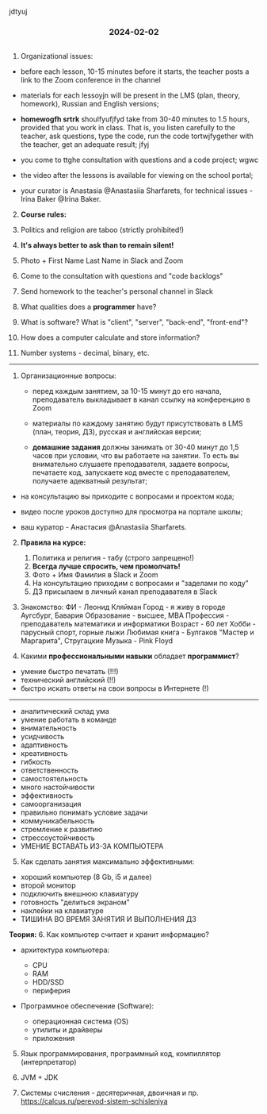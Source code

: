 jdtyuj<h3 style="text-align: center; padding-bottom: 14px">2024-02-02</h3>

1. Organizational issues:

- before each lesson, 10-15 minutes before it starts, the teacher posts a link to the Zoom conference in the channel

- materials for each lessoyjn will be present in the LMS (plan, theory, homework), Russian and English versions;

- **homewogfh srtrk** shoulfyufjfyd take from 30-40 minutes to 1.5 hours, provided that you work in class.
  That is, you listen carefully to the teacher, ask questions, type the code,
  run the code tortwjfygether with the teacher, get an adequate result;
jfyj
- you come to ttghe consultation with questions and a code project;
wgwc
- the video after the lessons is available for viewing on the school portal;

- your curator is Anastasia @Anastasiia Sharfarets, for technical issues - Irina Baker @Irina Baker.

2. **Course rules:**
1. Politics and religion are taboo (strictly prohibited!)
2. **It's always better to ask than to remain silent!**
3. Photo + First Name Last Name in Slack and Zoom
4. Come to the consultation with questions and "code backlogs"
5. Send homework to the teacher's personal channel in Slack

3. What qualities does a **programmer** have?

4. What is software?
   What is "client", "server", "back-end", "front-end"?

5. How does a computer calculate and store information?

6. Number systems - decimal, binary, etc.

___

1. Организационные вопросы:

    - перед каждым занятием, за 10-15 минут до его начала, преподаватель выкладывает в канал ссылку на
      конференцию в Zoom

    - материалы по каждому занятию будут присутствовать в LMS (план, теория, ДЗ), русская и английская версии;

    - **домашние задания** должны занимать от 30-40 минут до 1,5 часов при условии, что вы работаете на занятии.
      То есть вы внимательно слушаете преподавателя, задаете вопросы, печатаете код,
      запускаете код вместе с преподавателем, получаете адекватный результат;

- на консультацию вы приходите с вопросами и проектом кода;

- видео после уроков доступно для просмотра на портале школы;

- ваш куратор - Анастасия @Anastasiia Sharfarets.

2. **Правила на курсе:**
    1. Политика и религия - табу (строго запрещено!)
    2. **Всегда лучше спросить, чем промолчать!**
    3. Фото + Имя Фамилия в Slack и Zoom
    4. На консультацию приходим с вопросами и "заделами по коду"
    5. ДЗ присылаем в личный канал преподавателя в Slack

3. Знакомство:
ФИ - Леонид Кляйман
Город - я живу в городе Аугсбург, Бавария
Образование - высшее, MBA
Профессия - преподаватель математики и информатики
Возраст - 60 лет
Хобби - парусный спорт, горные лыжи
Любимая книга - Булгаков "Мастер и Маргарита", Стругацкие
Музыка - Pink Floyd

4. Какими **профессиональными навыки** обладает **программист**?
- умение быстро печатать (!!!) 
- технический английский (!!)
- быстро искать ответы на свои вопросы в Интернете (!)
- -------------------------------------------------------
- аналитический склад ума
- умение работать в команде
- внимательность
- усидчивость
- адаптивность
- креативность
- гибкость
- ответственность
- самостоятельность 
- много настойчивости
- эффективность
- самоорганизация
- правильно понимать условие задачи
- коммуникабельность
- стремление к развитию
- стрессоустойчивость 
- УМЕНИЕ ВСТАВАТЬ ИЗ-ЗА КОМПЬЮТЕРА

5. Как сделать занятия максимально эффективными:
- хороший компьютер (8 Gb, i5 и далее)
- второй монитор
- подключить внешнюю клавиатуру
- готовность "делиться экраном"
- наклейки на клавиатуре
- ТИШИНА ВО ВРЕМЯ ЗАНЯТИЯ И ВЫПОЛНЕНИЯ ДЗ

**Теория:**
6. Как компьютер считает и хранит информацию?
- архитектура компьютера:
  - CPU 
  - RAM
  - HDD/SSD
  - периферия

- Программное обеcпечение (Software):
  - операционная система (OS)
  - утилиты и драйверы
  - приложения

5. Язык программирования, программный код, компиллятор (интерпретатор)

6. JVM + JDK 

7. Системы счисления - десятеричная, двоичная и пр.
   https://calcus.ru/perevod-sistem-schisleniya

